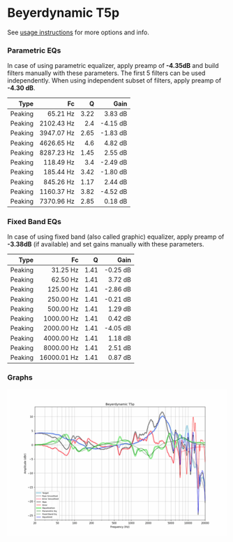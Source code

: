 # Beyerdynamic T5p
See [usage instructions](https://github.com/jaakkopasanen/AutoEq#usage) for more options and info.

### Parametric EQs
In case of using parametric equalizer, apply preamp of **-4.35dB** and build filters manually
with these parameters. The first 5 filters can be used independently.
When using independent subset of filters, apply preamp of **-4.30 dB**.

| Type    | Fc         |    Q | Gain     |
|--------:|-----------:|-----:|---------:|
| Peaking | 65.21 Hz   | 3.22 | 3.83 dB  |
| Peaking | 2102.43 Hz | 2.4  | -4.15 dB |
| Peaking | 3947.07 Hz | 2.65 | -1.83 dB |
| Peaking | 4626.65 Hz | 4.6  | 4.82 dB  |
| Peaking | 8287.23 Hz | 1.45 | 2.55 dB  |
| Peaking | 118.49 Hz  | 3.4  | -2.49 dB |
| Peaking | 185.44 Hz  | 3.42 | -1.80 dB |
| Peaking | 845.26 Hz  | 1.17 | 2.44 dB  |
| Peaking | 1160.37 Hz | 3.82 | -4.52 dB |
| Peaking | 7370.96 Hz | 2.85 | 0.18 dB  |

### Fixed Band EQs
In case of using fixed band (also called graphic) equalizer, apply preamp of **-3.38dB**
(if available) and set gains manually with these parameters.

| Type    | Fc          |    Q | Gain     |
|--------:|------------:|-----:|---------:|
| Peaking | 31.25 Hz    | 1.41 | -0.25 dB |
| Peaking | 62.50 Hz    | 1.41 | 3.72 dB  |
| Peaking | 125.00 Hz   | 1.41 | -2.86 dB |
| Peaking | 250.00 Hz   | 1.41 | -0.21 dB |
| Peaking | 500.00 Hz   | 1.41 | 1.29 dB  |
| Peaking | 1000.00 Hz  | 1.41 | 0.42 dB  |
| Peaking | 2000.00 Hz  | 1.41 | -4.05 dB |
| Peaking | 4000.00 Hz  | 1.41 | 1.18 dB  |
| Peaking | 8000.00 Hz  | 1.41 | 2.51 dB  |
| Peaking | 16000.01 Hz | 1.41 | 0.87 dB  |

### Graphs
![](./Beyerdynamic%20T5p.png)